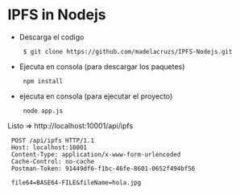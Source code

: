 # IPFS in Nodejs

- Descarga el codigo

       $ git clone https://github.com/madelacruzs/IPFS-Nodejs.git
 
 - Ejecuta en consola (para descargar los paquetes)
 
        npm install
 
 - ejecuta en consola (para ejecutar el proyecto)
 
        node app.js
 
 Listo => http://localhost:10001/api/ipfs

     POST /api/ipfs HTTP/1.1
     Host: localhost:10001
     Content-Type: application/x-www-form-urlencoded
     Cache-Control: no-cache
     Postman-Token: 91449df6-f1bc-46fe-8601-0652f494bf56

     file64=BASE64-FILE&fileName=hola.jpg
 
